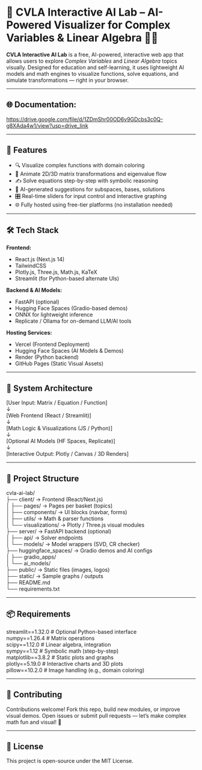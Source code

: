 # 🧠 CVLA Interactive AI Lab – AI-Powered Visualizer for Complex Variables & Linear Algebra 🤖🧮

**CVLA Interactive AI Lab** is a free, AI-powered, interactive web app that allows users to explore *Complex Variables* and *Linear Algebra* topics visually. Designed for education and self-learning, it uses lightweight AI models and math engines to visualize functions, solve equations, and simulate transformations — right in your browser.

---

## 🌐 Documentation:
https://drive.google.com/file/d/1ZDmShr00OD6v9GDcbs3c0Q-g8XAda4w1/view?usp=drive_link

---

## 🚀 Features

- 🔍 Visualize complex functions with domain coloring  
- 🧮 Animate 2D/3D matrix transformations and eigenvalue flow  
- ✍️ Solve equations step-by-step with symbolic reasoning  
- 🧠 AI-generated suggestions for subspaces, bases, solutions  
- 🎛️ Real-time sliders for input control and interactive graphing  
- 🌐 Fully hosted using free-tier platforms (no installation needed)

---

## 🛠️ Tech Stack

**Frontend:**  
- React.js (Next.js 14)  
- TailwindCSS  
- Plotly.js, Three.js, Math.js, KaTeX  
- Streamlit (for Python-based alternate UIs)

**Backend & AI Models:**  
- FastAPI (optional)  
- Hugging Face Spaces (Gradio-based demos)  
- ONNX for lightweight inference  
- Replicate / Ollama for on-demand LLM/AI tools

**Hosting Services:**  
- Vercel (Frontend Deployment)  
- Hugging Face Spaces (AI Models & Demos)  
- Render (Python backend)  
- GitHub Pages (Static Visual Assets)

---

## 🧪 System Architecture

[User Input: Matrix / Equation / Function]  
        ↓  
[Web Frontend (React / Streamlit)]  
        ↓  
[Math Logic & Visualizations (JS / Python)]  
        ↓  
[Optional AI Models (HF Spaces, Replicate)]  
        ↓  
[Interactive Output: Plotly / Canvas / 3D Renders]

---

## 📁 Project Structure

cvla-ai-lab/  
├── client/                   → Frontend (React/Next.js)  
│   ├── pages/                → Pages per basket (topics)  
│   ├── components/           → UI blocks (navbar, forms)  
│   ├── utils/                → Math & parser functions  
│   └── visualizations/       → Plotly / Three.js visual modules  
├── server/                   → FastAPI backend (optional)  
│   ├── api/                  → Solver endpoints  
│   └── models/               → Model wrappers (SVD, CR checker)  
├── huggingface_spaces/       → Gradio demos and AI configs  
│   ├── gradio_apps/  
│   └── ai_models/  
├── public/                   → Static files (images, logos)  
├── static/                   → Sample graphs / outputs  
├── README.md  
└── requirements.txt  

---

## 📦 Requirements

streamlit==1.32.0           # Optional Python-based interface  
numpy==1.26.4               # Matrix operations  
scipy==1.12.0               # Linear algebra, integration  
sympy==1.12                 # Symbolic math (step-by-step)  
matplotlib==3.8.2           # Static plots and graphs  
plotly==5.19.0              # Interactive charts and 3D plots  
pillow==10.2.0              # Image handling (e.g., domain coloring)

---

## 🙌 Contributing

Contributions welcome! Fork this repo, build new modules, or improve visual demos. Open issues or submit pull requests — let’s make complex math fun and visual! 🎨

---

## 📜 License

This project is open-source under the MIT License.
